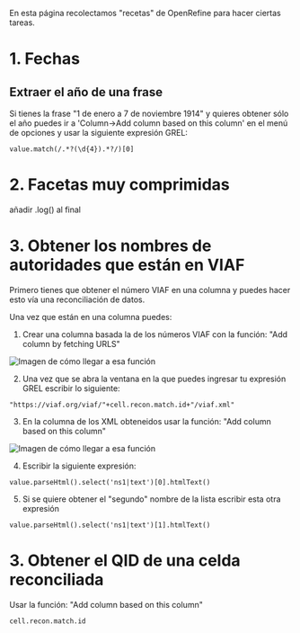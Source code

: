 En esta página recolectamos "recetas" de OpenRefine para hacer ciertas tareas.
# 1. Fechas #

## Extraer el año de una frase ##
Si tienes la frase "1 de enero a 7 de noviembre 1914" y quieres obtener sólo el año puedes ir a 'Column->Add column based on this column' en el menú de opciones y usar la siguiente expresión GREL:
```
value.match(/.*?(\d{4}).*?/)[0]
```

# 2. Facetas muy comprimidas #

añadir .log() al final

# 3. Obtener los nombres de autoridades que están en VIAF #

Primero tienes que obtener el número VIAF en una columna y puedes hacer esto vía una reconciliación de datos. 

Una vez que están en una columna puedes:

1) Crear una columna basada la de los números VIAF con la función: "Add column by fetching URLS"

![Imagen de cómo llegar a esa función](https://mdl.library.utoronto.ca/sites/default/files/pictures/openrefineworkshop102.png)

2) Una vez que se abra la ventana en la que puedes ingresar tu expresión GREL escribir lo siguiente:

```
"https://viaf.org/viaf/"+cell.recon.match.id+"/viaf.xml"
```

3) En la columna de los XML obteneidos usar la función: "Add column based on this column"

![Imagen de cómo llegar a esa función](https://i.stack.imgur.com/8Pdz5.png)


4) Escribir la siguiente expresión:

```
value.parseHtml().select('ns1|text')[0].htmlText()
```

5) Si se quiere obtener el "segundo" nombre de la lista escribir esta otra expresión

```
value.parseHtml().select('ns1|text')[1].htmlText()
```

# 3. Obtener el QID de una celda reconciliada #
Usar la función: "Add column based on this column"
```
cell.recon.match.id
```
